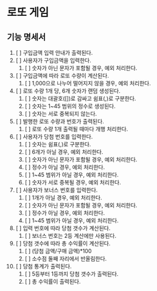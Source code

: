 # 로또 게임
## 기능 명세서
1. [ ] 구입금액 입력 안내가 출력된다.
2. [ ] 사용자가 구입금액을 입력한다.
   1. [ ] 숫자가 아닌 문자가 포함될 경우, 예외 처리한다.
3. [ ] 구입금액에 따라 로또 수량이 계산된다.
   1. [ ] 1,000으로 나누어 떨어지지 않을 경우, 예외 처리한다.
4. [ ] 로또 수량 1개 당, 6개 숫자가 랜덤 생성된다.
   1. [ ] 숫자는 대괄호([])로 감싸고 쉼표(,)로 구분한다.
   2. [ ] 숫자는 1~45 범위의 정수로 생성된다.
   3. [ ] 숫자는 서로 중복되지 않는다.
5. [ ] 발행한 로또 수량과 번호가 출력된다.
   1. [ ] 로또 수량 1개 출력될 때마다 개행 처리한다.
6. [ ] 사용자가 당첨 번호를 입력한다.
   1. [ ] 숫자는 쉼표(,)로 구분한다.
   2. [ ] 6개가 아닐 경우, 예외 처리한다.
   3. [ ] 숫자가 아닌 문자가 포함될 경우, 예외 처리한다.
   4. [ ] 정수가 아닐 경우, 예외 처리한다.
   5. [ ] 1~45 범위가 아닐 경우, 예외 처리한다.
   6. [ ] 숫자가 서로 중복될 경우, 예외 처리한다.
7. [ ] 사용자가 보너스 번호를 입력한다.
   1. [ ] 1개가 아닐 경우, 예외 처리한다.
   2. [ ] 숫자가 아닌 문자가 포함될 경우, 예외 처리한다.
   3. [ ] 정수가 아닐 경우, 예외 처리한다.
   4. [ ] 1~45 범위가 아닐 경우, 예외 처리한다.
8. [ ] 입력 번호에 따라 당첨 갯수가 계산된다.
   1. [ ] 보너스 번호는 2등 계산에만 사용된다.
9. [ ] 당첨 갯수에 따라 총 수익률이 계산된다.
   1. [ ] (당첨 금액/구매 금액)*100
   2. [ ] 소수점 둘째 자리에서 반올림한다.
10. [ ] 당첨 통계가 출력된다.
    1. [ ] 5등부터 1등까지 당첨 갯수가 출력된다.
    2. [ ] 총 수익률이 출력된다.